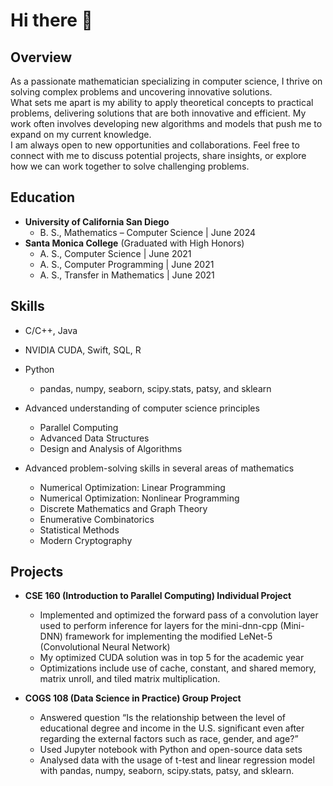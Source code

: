 # Hi there 👋

## Overview

As a passionate mathematician specializing in computer science, I thrive on solving complex problems and uncovering innovative solutions.  
What sets me apart is my ability to apply theoretical concepts to practical problems, delivering solutions that are both innovative and efficient. My work often involves developing new algorithms and models that push me to expand on my current knowledge.  
I am always open to new opportunities and collaborations. Feel free to connect with me to discuss potential projects, share insights, or explore how we can work together to solve challenging problems.

## Education

- **University of California San Diego**
    - B. S., Mathematics – Computer Science | June 2024  
- **Santa Monica College** (Graduated with High Honors)
    - A. S., Computer Science | June 2021  
    - A. S., Computer Programming | June 2021
    - A. S., Transfer in Mathematics | June 2021

## Skills

- C/C++, Java

- NVIDIA CUDA, Swift, SQL, R

- Python
    - pandas, numpy, seaborn, scipy.stats, patsy, and sklearn

- Advanced understanding of computer science principles
    - Parallel Computing
    - Advanced Data Structures
    - Design and Analysis of Algorithms

- Advanced problem-solving skills in several areas of mathematics
    - Numerical Optimization: Linear Programming
    - Numerical Optimization: Nonlinear Programming
    - Discrete Mathematics and Graph Theory
    - Enumerative Combinatorics
    - Statistical Methods
    - Modern Cryptography

## Projects

- **CSE 160 (Introduction to Parallel Computing) Individual Project**
    - Implemented and optimized the forward pass of a convolution layer used to perform inference for layers for the mini-dnn-cpp (Mini-DNN) framework for implementing the modified LeNet-5 (Convolutional Neural Network)
    - My optimized CUDA solution was in top 5 for the academic year
    - Optimizations include use of cache, constant, and shared memory, matrix unroll, and tiled matrix multiplication.

- **COGS 108 (Data Science in Practice) Group Project**
    - Answered question “Is the relationship between the level of educational degree and income in the U.S. significant even
after regarding the external factors such as race, gender, and age?”
    - Used Jupyter notebook with Python and open-source data sets
    - Analysed data with the usage of t-test and linear regression model with pandas, numpy, seaborn, scipy.stats, patsy, and sklearn.

<!--
**kondratyusha/kondratyusha** is a ✨ _special_ ✨ repository because its `README.md` (this file) appears on your GitHub profile.

Here are some ideas to get you started:

- 🔭 I’m currently working on ...
- 🌱 I’m currently learning ...
- 👯 I’m looking to collaborate on ...
- 🤔 I’m looking for help with ...
- 💬 Ask me about ...
- 📫 How to reach me: ...
- 😄 Pronouns: ...
- ⚡ Fun fact: ...
-->
